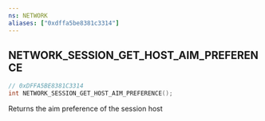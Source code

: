 ```yaml
---
ns: NETWORK
aliases: ["0xdffa5be8381c3314"]
---
```

## NETWORK_SESSION_GET_HOST_AIM_PREFERENCE

```c
// 0xDFFA5BE8381C3314
int NETWORK_SESSION_GET_HOST_AIM_PREFERENCE();
```

Returns the aim preference of the session host

